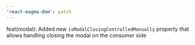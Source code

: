 ```yaml
---
'react-magma-dom': patch
---
```


feat(modal): Added new `isModalClosingControlledManually` property that allows handling closing the modal on the consumer side
